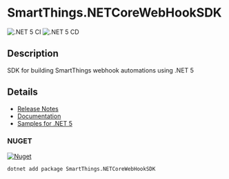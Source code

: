 # SmartThings.NETCoreWebHookSDK

![.NET 5 CI](https://github.com/ianisms/SmartThings.NETCoreWebHookSDK/workflows/.NET%205%20CI/badge.svg)
![.NET 5 CD](https://github.com/ianisms/SmartThings.NETCoreWebHookSDK/workflows/.NET%205%20CD/badge.svg)

## Description

SDK for building SmartThings webhook automations using .NET 5

## Details

- [Release Notes](https://github.com/ianisms/SmartThings.NETCoreWebHookSDK/blob/master/docs/RELEASENOTES.md)
- [Documentation](https://ianisms.github.io/SmartThings.NETCoreWebHookSDK/)
- [Samples for .NET 5](https://github.com/ianisms/SmartThings.NETCoreWebHookSDK/tree/master/samples)

### NUGET

[![Nuget](https://img.shields.io/nuget/v/SmartThings.NETCoreWebHookSDK)](https://www.nuget.org/packages/SmartThings.NETCoreWebHookSDK/)

```batch
dotnet add package SmartThings.NETCoreWebHookSDK
```
